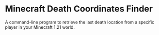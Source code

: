 # Minecraft Death Coordinates Finder
 A command-line program to retrieve the last death location from a specific player in your Minecraft 1.21 world.
